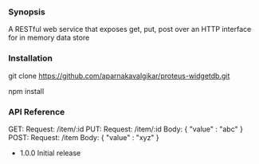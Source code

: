 ### Synopsis

A RESTful web service that exposes get, put, post over an HTTP interface for in memory data store

### Installation

 git clone https://github.com/aparnakavalgikar/proteus-widgetdb.git

 npm install

### API Reference

GET:    Request: /item/:id
PUT:    Request: /item/:id      Body: { "value" : "abc" }
POST:   Request: /item          Body: { "value" : "xyz" }


* 1.0.0 Initial release
